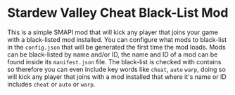 # Stardew Valley Cheat Black-List Mod

This is a simple SMAPI mod that will kick any player that joins your game with a black-listed mod installed. You can configure what mods to black-list in the `config.json` that will be generated the first time the mod loads. Mods can be black-listed by name and/or ID, the name and ID of a mod can be found inside its `manifest.json` file. The black-list is checked with contains so therefore you can even include key words like `cheat`, `auto` `warp`, doing so will kick any player that joins with a mod installed that where it's name or ID includes `cheat` or `auto` or `warp`.
